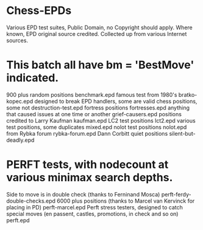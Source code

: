 # Chess-EPDs
Various EPD test suites, Public Domain, no Copyright should apply.
Where known, EPD original source credited.
Collected up from various Internet sources.

This batch all have bm = 'BestMove' indicated.
===========================================
900 plus random positions
  benchmark.epd	
famous test from 1980's
  bratko-kopec.epd
designed to break EPD handlers, some are valid chess positions, some not
  destruction-test.epd
fortress positions
  fortresses.epd
anything that caused issues at one time or another
  grief-causers.epd
positions credited to Larry Kaufman
  kaufman.epd
LC2 test positions
  lct2.epd
various test positions, some duplicates
  mixed.epd
nolot test positions
  nolot.epd
from Rybka forum
  rybka-forum.epd
Dann Corbitt quiet positions
  silent-but-deadly.epd

PERFT tests, with nodecount at various minimax search depths.
=============================================================
Side to move is in double check (thanks to Ferninand Mosca)
  perft-ferdy-double-checks.epd	
6000 plus positions (thanks to Marcel van Kervinck for placing in PD)
  perft-marcel.epd
Perft stress testers, designed to catch special moves (en passent, castles, promotions, in check and so on)
  perft.epd
